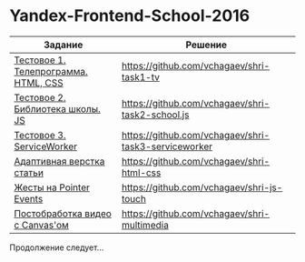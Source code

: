 # Yandex-Frontend-School-2016

| Задание | Решение |
|----------|---------|
|[Тестовое 1. Телепрограмма. HTML, CSS](https://academy.yandex.ru/events/frontend/shri_msk-2016/) | https://github.com/vchagaev/shri-task1-tv |
|[Тестовое 2. Библиотека школы. JS](https://academy.yandex.ru/events/frontend/shri_msk-2016/) | https://github.com/vchagaev/shri-task2-school.js |
|[Тестовое 3. ServiceWorker](https://academy.yandex.ru/events/frontend/shri_msk-2016/) | https://github.com/vchagaev/shri-task3-serviceworker |
|[Адаптивная верстка статьи](https://github.com/vchagaev/shri-2016-css-js) | https://github.com/vchagaev/shri-html-css |
|[Жесты на Pointer Events](https://github.com/vchagaev/shri-2016-css-js) | https://github.com/vchagaev/shri-js-touch |
|[Постобработка видео с Canvas'ом](https://github.com/vchagaev/dz-multimedia) | https://github.com/vchagaev/shri-multimedia |

Продолжение следует...
